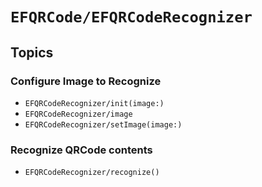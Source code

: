# ``EFQRCode/EFQRCodeRecognizer``

## Topics

### Configure Image to Recognize

- ``EFQRCodeRecognizer/init(image:)``
- ``EFQRCodeRecognizer/image``
- ``EFQRCodeRecognizer/setImage(image:)``

### Recognize QRCode contents

- ``EFQRCodeRecognizer/recognize()``
